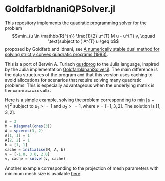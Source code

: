 # GoldfarbIdnaniQPSolver.jl

This repository implements the quadratic programming solver for the problem
$$\min_{u \in \mathbb{R}^{n}} \frac{1}{2} u^{T} M u - u^{T} v, \qquad \text{subject to } A^{T} u \geq b$$
proposed by Goldfarb and Idnani, see [A numerically stable dual method for solving strictly convex quadratic programs (1983)](https://doi.org/10.1007/BF02591962).

This is a port of Berwin A. Turlach [quadprog](https://github.com/cran/quadprog) to the Julia language, inspired by the Julia implementation [GoldfarbIdnaniSolver.jl](https://github.com/fabienlefloch/GoldfarbIdnaniSolver.jl). The main difference is the data structures of the program and that this version uses caching to avoid allocations for scenarios that require solving many quadratic problems. This is especially advantageous when the underlying matrix is the same across calls.

Here is a simple example, solving the problem corresponding to $\min \|u - v\|^{2}$ subject to $u_{1} >= 1$ and $u_{2} >= 1$, where $v = [-1, 3, 2]$. The solution is $[1, 3, 2]$.
```julia
n = 3
M = Diagonal(ones(3))
A = spzeros(3, 2)
A[1, 1] = 1
A[2, 2] = 1
b = [1, 1]
cache = initialise(M, A, b)
v = [-1.0, 3.0, 2.0]
v, cache = solve!(v, cache)
```

Another example corresponding to the projection of mesh parameters with minimum mesh size is available [here](examples/meshProjection.jl).